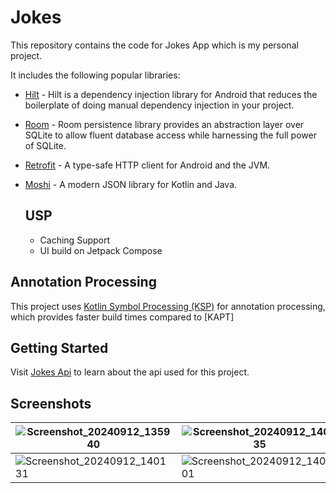 # Jokes
This repository contains the code for Jokes App which is my personal project.

It includes the following popular libraries:

- [Hilt](https://dagger.dev/hilt) - Hilt is a dependency injection library for Android that reduces the boilerplate of doing manual dependency injection in your project.

- [Room](https://developer.android.com/training/data-storage/room) - Room persistence library provides an abstraction layer over SQLite to allow fluent database access while harnessing the full power of SQLite.

- [Retrofit](https://github.com/square/retrofit) - A type-safe HTTP client for Android and the JVM.

- [Moshi](https://github.com/square/moshi) - A modern JSON library for Kotlin and Java.

  ## USP 
  - Caching Support
  - UI build on Jetpack Compose
  

## Annotation Processing

This project uses [Kotlin Symbol Processing (KSP)](https://kotlinlang.org/docs/ksp-overview.html) for annotation processing, which provides faster build times compared to [KAPT]

## Getting Started
Visit [Jokes Api](https://sv443.net/jokeapi/v2/) to learn about the api used for this project.

## Screenshots
| ![Screenshot_20240912_135940](https://github.com/user-attachments/assets/ddf394d4-ef65-4f3f-8173-9ddf6cdf9a78) | ![Screenshot_20240912_140035](https://github.com/user-attachments/assets/d9ce8d75-9546-42b0-a7db-3b1886e0cb74) | ![Screenshot_20240912_140053](https://github.com/user-attachments/assets/f1b0e185-24e9-421a-badb-428280c1c309) | 
| --- | --- | --- |
| ![Screenshot_20240912_140131](https://github.com/user-attachments/assets/8416783c-7203-4542-a22e-271cbceedf93) | ![Screenshot_20240912_140201](https://github.com/user-attachments/assets/28e4c023-5612-4fd9-a903-6d9c3e5c1bd8)| ![Screenshot_20240912_140220](https://github.com/user-attachments/assets/93443986-717b-4ccc-b186-479aea65cd8b)

